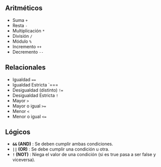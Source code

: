 ## Aritméticos
- Suma `+`
- Resta `-`
- Multiplicación `*`
- División `/`
- Módulo `%`
- Incremento `++`
- Decremento `--`

## Relacionales
- Igualdad `==`
- Igualdad Estricta `===
- Desigualdad (distinto) `!=`
- Desigualdad Estricta `!`
- Mayor `>`
- Mayor o igual `>=`
- Menor `<`
- Menor o igual `<=`

## Lógicos
- **`&&` (AND)** : Se deben cumplir ambas condiciones.
- **`||` (OR)** : Se debe cumplir una condición u otra.
- **`!` (NOT)** : Niega el valor de una condición (si es true pasa a ser false y viceversa).